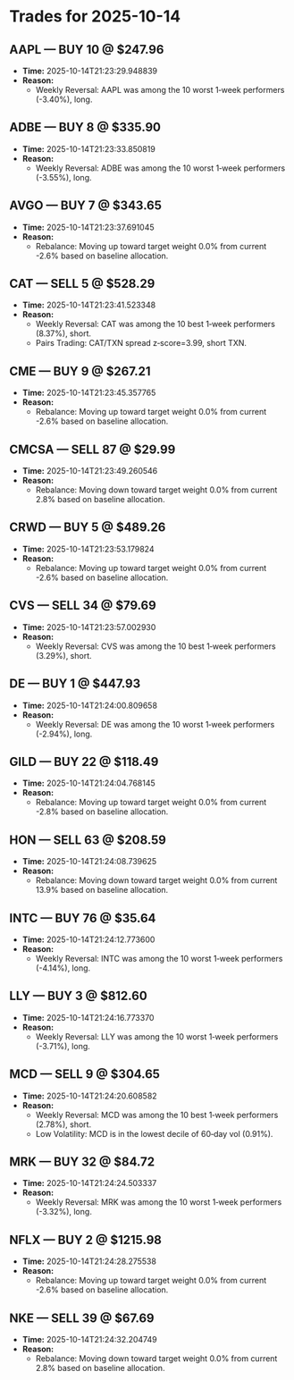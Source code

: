 # Trades for 2025-10-14

## AAPL — BUY 10 @ $247.96
- **Time:** 2025-10-14T21:23:29.948839
- **Reason:**
  - Weekly Reversal: AAPL was among the 10 worst 1‑week performers (-3.40%), long.

## ADBE — BUY 8 @ $335.90
- **Time:** 2025-10-14T21:23:33.850819
- **Reason:**
  - Weekly Reversal: ADBE was among the 10 worst 1‑week performers (-3.55%), long.

## AVGO — BUY 7 @ $343.65
- **Time:** 2025-10-14T21:23:37.691045
- **Reason:**
  - Rebalance: Moving up toward target weight 0.0% from current -2.6% based on baseline allocation.

## CAT — SELL 5 @ $528.29
- **Time:** 2025-10-14T21:23:41.523348
- **Reason:**
  - Weekly Reversal: CAT was among the 10 best 1‑week performers (8.37%), short.
  - Pairs Trading: CAT/TXN spread z‑score=3.99, short TXN.

## CME — BUY 9 @ $267.21
- **Time:** 2025-10-14T21:23:45.357765
- **Reason:**
  - Rebalance: Moving up toward target weight 0.0% from current -2.6% based on baseline allocation.

## CMCSA — SELL 87 @ $29.99
- **Time:** 2025-10-14T21:23:49.260546
- **Reason:**
  - Rebalance: Moving down toward target weight 0.0% from current 2.8% based on baseline allocation.

## CRWD — BUY 5 @ $489.26
- **Time:** 2025-10-14T21:23:53.179824
- **Reason:**
  - Rebalance: Moving up toward target weight 0.0% from current -2.6% based on baseline allocation.

## CVS — SELL 34 @ $79.69
- **Time:** 2025-10-14T21:23:57.002930
- **Reason:**
  - Weekly Reversal: CVS was among the 10 best 1‑week performers (3.29%), short.

## DE — BUY 1 @ $447.93
- **Time:** 2025-10-14T21:24:00.809658
- **Reason:**
  - Weekly Reversal: DE was among the 10 worst 1‑week performers (-2.94%), long.

## GILD — BUY 22 @ $118.49
- **Time:** 2025-10-14T21:24:04.768145
- **Reason:**
  - Rebalance: Moving up toward target weight 0.0% from current -2.8% based on baseline allocation.

## HON — SELL 63 @ $208.59
- **Time:** 2025-10-14T21:24:08.739625
- **Reason:**
  - Rebalance: Moving down toward target weight 0.0% from current 13.9% based on baseline allocation.

## INTC — BUY 76 @ $35.64
- **Time:** 2025-10-14T21:24:12.773600
- **Reason:**
  - Weekly Reversal: INTC was among the 10 worst 1‑week performers (-4.14%), long.

## LLY — BUY 3 @ $812.60
- **Time:** 2025-10-14T21:24:16.773370
- **Reason:**
  - Weekly Reversal: LLY was among the 10 worst 1‑week performers (-3.71%), long.

## MCD — SELL 9 @ $304.65
- **Time:** 2025-10-14T21:24:20.608582
- **Reason:**
  - Weekly Reversal: MCD was among the 10 best 1‑week performers (2.78%), short.
  - Low Volatility: MCD is in the lowest decile of 60‑day vol (0.91%).

## MRK — BUY 32 @ $84.72
- **Time:** 2025-10-14T21:24:24.503337
- **Reason:**
  - Weekly Reversal: MRK was among the 10 worst 1‑week performers (-3.32%), long.

## NFLX — BUY 2 @ $1215.98
- **Time:** 2025-10-14T21:24:28.275538
- **Reason:**
  - Rebalance: Moving up toward target weight 0.0% from current -2.6% based on baseline allocation.

## NKE — SELL 39 @ $67.69
- **Time:** 2025-10-14T21:24:32.204749
- **Reason:**
  - Rebalance: Moving down toward target weight 0.0% from current 2.8% based on baseline allocation.

